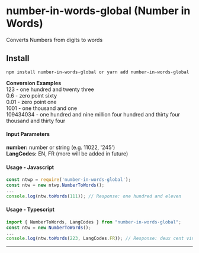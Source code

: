 # number-in-words-global (Number in Words)
Converts Numbers from digits to words

## Install

```
npm install number-in-words-global or yarn add number-in-words-global
```

**Conversion Examples**  
123 - one hundred and twenty three  
0.6 - zero point sixty     
0.01 - zero point one     
1001 - one thousand and one     
109434034 - one hundred and nine million four hundred and thirty four thousand and thirty four

#### Input Parameters
**number:** number or string (e.g. 11022, '245')    
**LangCodes:** EN, FR (more will be added in future)

#### Usage - Javascript
```javascript
const ntwp = require('number-in-words-global');
const ntw = new ntwp.NumberToWords();
...
console.log(ntw.toWords(111)); // Response: one hundred and eleven
```

#### Usage - Typescript
```typescript
import { NumberToWords, LangCodes } from "number-in-words-global";
const ntw = new NumberToWords();
...
console.log(ntw.toWords(223, LangCodes.FR)); // Response: deux cent vingt trois
```

---